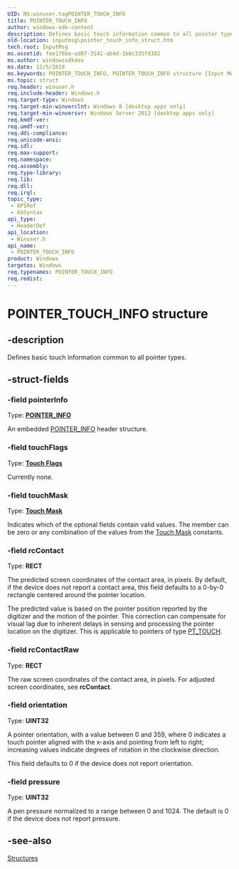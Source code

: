 ```yaml
---
UID: NS:winuser.tagPOINTER_TOUCH_INFO
title: POINTER_TOUCH_INFO
author: windows-sdk-content
description: Defines basic touch information common to all pointer types.
old-location: inputmsg\pointer_touch_info_struct.htm
tech.root: InputMsg
ms.assetid: fee176ba-ad07-3141-ab4d-1b8c335fd102
ms.author: windowssdkdev
ms.date: 12/5/2018
ms.keywords: POINTER_TOUCH_INFO, POINTER_TOUCH_INFO structure [Input Messages and Notifications], _POINTER_TOUCH_INFO, inputmsg.pointer_touch_info_struct, winuser/POINTER_TOUCH_INFO
ms.topic: struct
req.header: winuser.h
req.include-header: Windows.h
req.target-type: Windows
req.target-min-winverclnt: Windows 8 [desktop apps only]
req.target-min-winversvr: Windows Server 2012 [desktop apps only]
req.kmdf-ver: 
req.umdf-ver: 
req.ddi-compliance: 
req.unicode-ansi: 
req.idl: 
req.max-support: 
req.namespace: 
req.assembly: 
req.type-library: 
req.lib: 
req.dll: 
req.irql: 
topic_type:
 - APIRef
 - kbSyntax
api_type:
 - HeaderDef
api_location:
 - Winuser.h
api_name:
 - POINTER_TOUCH_INFO
product: Windows
targetos: Windows
req.typenames: POINTER_TOUCH_INFO
req.redist: 
---
```


# POINTER_TOUCH_INFO structure


## -description


Defines basic touch information common to all pointer types.


## -struct-fields




### -field pointerInfo

Type: <b><a href="https://msdn.microsoft.com/fee176ba-ad07-4145-0b4d-1b8c335fd102">POINTER_INFO</a></b>

An embedded <a href="https://msdn.microsoft.com/fee176ba-ad07-4145-0b4d-1b8c335fd102">POINTER_INFO</a> header structure.


### -field touchFlags

Type: <b><a href="https://msdn.microsoft.com/87CE2BF4-BD33-4D45-B001-065048702064">Touch Flags</a></b>

Currently none.


### -field touchMask

Type: <b><a href="https://msdn.microsoft.com/23AD50C8-C769-48D6-9F27-DB2755C03D5C">Touch Mask</a></b>

Indicates which of the optional fields contain valid values. The member can be zero or any combination of the values from the <a href="https://msdn.microsoft.com/23AD50C8-C769-48D6-9F27-DB2755C03D5C">Touch Mask</a> constants.


### -field rcContact

Type: <b>RECT</b>

 The predicted screen coordinates of the contact area, in pixels.
By default, if the device does not report a contact area, this field defaults to a 0-by-0 rectangle centered around the pointer location.


The predicted value is based on the pointer position reported by the digitizer and the motion of the pointer. This correction can compensate for visual lag due to inherent delays in sensing and processing the pointer location on the digitizer. This is applicable to  pointers of type <a href="https://msdn.microsoft.com/3334DCD0-DAE1-4AC2-AB36-23D114803100">PT_TOUCH</a>. 


### -field rcContactRaw

Type: <b>RECT</b>

The raw screen coordinates of the contact area, in pixels. For adjusted screen coordinates, see <b>rcContact</b>.


### -field orientation

Type: <b>UINT32</b>

A pointer orientation, with a value between 0 and 359, where 0 indicates a touch pointer aligned with the x-axis and pointing from left to right; increasing values indicate degrees of rotation in the clockwise direction.

This field defaults to 0 if the device does not report orientation.


### -field pressure

Type: <b>UINT32</b>

 A pen pressure normalized to a range between 0 and 1024. The default is 0 if the device does not report pressure.


## -see-also




<a href="https://msdn.microsoft.com/2224DCD0-DAE1-4AC2-AB36-23D114801138">Structures</a>
 

 

